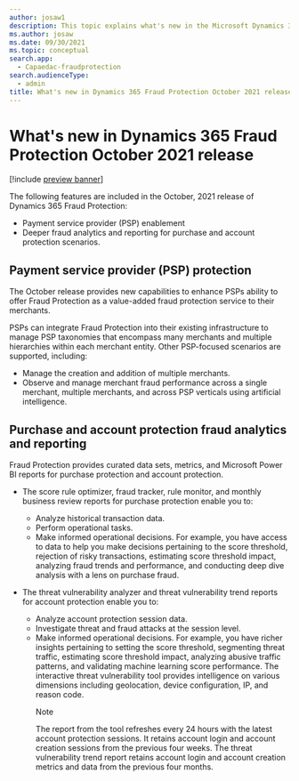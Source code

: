```yaml
---
author: josaw1
description: This topic explains what's new in the Microsoft Dynamics 365 Fraud Protection October 2021 release.  
ms.author: josaw
ms.date: 09/30/2021
ms.topic: conceptual
search.app: 
  - Capaedac-fraudprotection
search.audienceType:
  - admin
title: What's new in Dynamics 365 Fraud Protection October 2021 release
---
```


# What's new in Dynamics 365 Fraud Protection October 2021 release

[!include [preview banner](includes/preview-banner.md)]

The following features are included in the October, 2021 release of Dynamics 365 Fraud Protection:
- Payment service provider (PSP) enablement
- Deeper fraud analytics and reporting for purchase and account protection scenarios.

## Payment service provider (PSP) protection

The October release provides new capabilities to enhance PSPs ability to offer Fraud Protection as a value-added fraud protection service to their merchants.

PSPs can integrate Fraud Protection into their existing infrastructure to manage PSP taxonomies that encompass many merchants and multiple hierarchies within each merchant entity. Other PSP-focused scenarios are supported, including: 
- Manage the creation and addition of multiple merchants.
- Observe and manage merchant fraud performance across a single merchant, multiple merchants, and across PSP verticals using artificial intelligence.

## Purchase and account protection fraud analytics and reporting

Fraud Protection provides curated data sets, metrics, and Microsoft Power BI reports for purchase protection and account protection. 

- The score rule optimizer, fraud tracker, rule monitor, and monthly business review reports for purchase protection enable you to:
  - Analyze historical transaction data.
  - Perform operational tasks.
  - Make informed operational decisions. For example, you have access to data to help you make decisions pertaining to the score threshold, rejection of risky transactions, estimating score threshold impact, analyzing fraud trends and performance, and conducting deep dive analysis with a lens on purchase fraud. 

- The threat vulnerability analyzer and threat vulnerability trend reports for account protection enable you to:
  - Analyze account protection session data.
  - Investigate threat and fraud attacks at the session level.
  - Make informed operational decisions. For example, you have richer insights pertaining to setting the score threshold, segmenting threat traffic, estimating score threshold impact, analyzing abusive traffic patterns, and validating machine learning score performance. The interactive threat vulnerability tool provides intelligence on various dimensions including geolocation, device configuration, IP, and reason code. 
    >[!NOTE]
    >The report from the tool refreshes every 24 hours with the latest account protection sessions. It retains account login and account creation sessions from the previous four weeks. The threat vulnerability trend report retains account login and account creation metrics and data from the previous four months.
